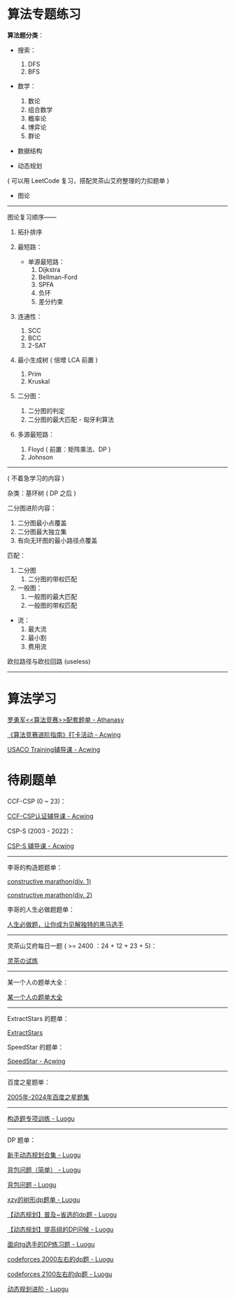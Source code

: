 

# 算法专题练习


**算法题分类**：


- 搜索：
   1. DFS
   2. BFS



- 数学：
   1. 数论
   2. 组合数学
   3. 概率论
   4. 博弈论
   5. 群论


- 数据结构


- 动态规划




( 可以用 LeetCode 复习，搭配灵茶山艾府整理的力扣题单 )

- 图论


---


图论复习顺序——

1. 拓扑排序

2. 最短路：
   - 单源最短路：
      1. Dijkstra
      2. Bellman-Ford
      3. SPFA
      4. 负环
      5. 差分约束



3. 连通性：
   1. SCC
   2. BCC
   3. 2-SAT



4. 最小生成树 ( 倍增 LCA 前置 )
   1. Prim
   2. Kruskal



5. 二分图：
   1. 二分图的判定
   2. 二分图的最大匹配 - 匈牙利算法



6. 多源最短路：
   1. Floyd ( 前置：矩阵乘法、DP )
   2. Johnson 




-----



( 不着急学习的内容 )

杂类：基环树 ( DP 之后 )

二分图进阶内容：

1. 二分图最小点覆盖
2. 二分图最大独立集
3. 有向无环图的最小路径点覆盖

匹配：

  1. 二分图
     1. 二分图的带权匹配
  2. 一般图：
     1. 一般图的最大匹配
     2. 一般图的带权匹配

- 流：
	1. 最大流
	2. 最小割
	3. 费用流


欧拉路径与欧拉回路 (useless)

-----




# 算法学习

[罗勇军<<算法竞赛>>配套题单 - Athanasy](https://www.luogu.com.cn/training/441063#information) 

[《算法竞赛进阶指南》打卡活动 - Acwing](https://www.acwing.com/activity/content/6/) 

[USACO Training辅导课 - Acwing](https://www.acwing.com/activity/content/36/) 





# 待刷题单



CCF-CSP (0 ~ 23)：

[CCF-CSP认证辅导课 - Acwing](https://www.acwing.com/activity/content/39/) 


CSP-S (2003 - 2022)：

[CSP-S 辅导课 - Acwing](https://www.acwing.com/activity/content/3444/) 


---



李哥的构造题题单：

[constructive marathon(div. 1)](https://codeforces.com/contests/412155) 

[constructive marathon(div. 2)](https://codeforces.com/contests/413091) 


李哥的人生必做题题单：

[人生必做题，让你成为见解独特的黑马选手](https://www.luogu.com.cn/training/597983#problems) 

---


灵茶山艾府每日一题 ( >= 2400 ：24 + 12 + 23 + 5)：

[灵茶の试炼](https://docs.qq.com/sheet/DWGFoRGVZRmxNaXFz?tab=BB08J2) 


---


某一个人の题单大全：

[某一个人の题单大全](https://zhuanlan.zhihu.com/p/716449304) 


---


ExtractStars 的题单：

[ExtractStars](https://vjudge.net/user/ExtractStars) 


SpeedStar 的题单：

[SpeedStar - Acwing](https://www.acwing.com/user/myspace/blog/7340/) 

---




百度之星题单：

[2005年-2024年百度之星题集](https://www.matiji.net/exam/baiduzhixing) 


---



[构造题专项训练 - Luogu](https://www.luogu.com.cn/training/14) 



---

DP 题单：

[新手动态规划合集 - Luogu](https://www.luogu.com.cn/training/1060) 

[背包问题（简单） - Luogu](https://www.luogu.com.cn/training/8917) 

[背包问题 - Luogu](https://www.luogu.com.cn/training/5197) 

[xzy的树形dp题单 - Luogu](https://www.luogu.com.cn/training/11363) 



[【动态规划】普及~省选的dp题 - Luogu](https://www.luogu.com.cn/training/1435) 

[【动态规划】提高组的DP问候 - Luogu](https://www.luogu.com.cn/training/12927) 

[面向tg选手的DP练习题 - Luogu](https://www.luogu.com.cn/training/1323) 


[codeforces 2000左右的dp题 - Luogu](https://www.luogu.com.cn/training/3963) 

[codeforces 2100左右的dp题 - Luogu](https://www.luogu.com.cn/training/3961) 

[动态规划进阶 - Luogu](https://www.luogu.com.cn/training/3045) 


